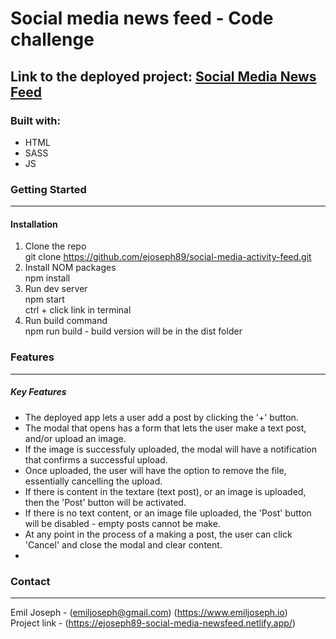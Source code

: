 # Social media news feed - Code challenge  

## Link to the deployed project: [Social Media News Feed](https://ejoseph89-social-media-newsfeed.netlify.app/)  

### Built with:  
- HTML
- SASS
- JS  

### Getting Started
--- 
 
#### Installation
1. Clone the repo  
   git clone https://github.com/ejoseph89/social-media-activity-feed.git  
2. Install NOM packages  
   npm install  
3. Run dev server  
   npm start  
   ctrl + click link in terminal  
4. Run build command  
   npm run build - build version will be in the dist folder  

### Features  
---  
##### Key Features
- The deployed app lets a user add a post by clicking the '+' button.  
- The modal that opens has a form that lets the user make a text post, and/or upload an image.    
- If the image is successfuly uploaded, the modal will have a notification that confirms a successful upload.  
- Once uploaded, the user will have the option to remove the file, essentially cancelling the upload.  
- If there is content in the textare (text post), or an image is uploaded, then the 'Post' button will be activated.  
- If there is no text content, or an image file uploaded, the 'Post' button will be disabled - empty posts cannot be make.  
- At any point in the process of a making a post, the user can click 'Cancel' and close the modal and clear content.  
- 

 
### Contact  
---  
Emil Joseph - (emiljoseph@gmail.com) (https://www.emiljoseph.io)  
Project link - (https://ejoseph89-social-media-newsfeed.netlify.app/)  
